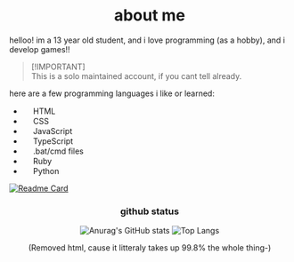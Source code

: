<!DOCTYPE html>
<html>
<body>
  <div align="center">
    <h1>about me</h1>
  </div>
</body>

helloo! im a 13 year old student, and i love programming (as a hobby), and i develop games!!  
> [!IMPORTANT]\
> This is a solo maintained account, if you cant tell already.  

here are a few programming languages i like or learned:  

- <img src="https://cdn.simpleicons.org/html5/E34F26" height="15"> HTML
- <img src="https://cdn.simpleicons.org/css3/1572B6" height="15"> CSS
- <img src="https://cdn.simpleicons.org/javascript/F7DF1E" height="15"> JavaScript
- <img src="https://cdn.simpleicons.org/typescript/3178C6" height="15"> TypeScript
- <img src="https://upload.wikimedia.org/wikipedia/commons/8/87/Windows_logo_-_2021.svg" height="15"> .bat/cmd files
- <img src="https://cdn.simpleicons.org/ruby/CC342D" height="15"> Ruby
- <img src="https://cdn.simpleicons.org/python/3776AB" height="15"> Python

[![Readme Card](https://github-readme-stats.vercel.app/api/pin/?username=anuraghazra&repo=github-readme-stats&theme=transparent)](https://github.com/anuraghazra/github-readme-stats)

<div align="center">
  <h3>github status</h3>
  <img src="https://github-readme-stats.vercel.app/api?username=Originallityy&show_icons=true&theme=transparent" alt="Anurag's GitHub stats"/>
  <img src="https://github-readme-stats.vercel.app/api/top-langs/?username=Originallityy&layout=compact&langs_count=10&theme=transparent&exclude_repo=originallityy.github.io-archived-,geam,Testing,website,random,game.,freakcord,aa,eeee,dev,test-wordle,os-website,Visual-Studio-Code" alt="Top Langs"/>
  <p>(Removed html, cause it litteraly takes up 99.8% the whole thing-)</p>
</div>
